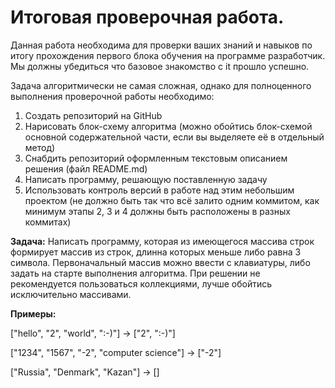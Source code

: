 # Итоговая проверочная работа.

 Данная работа необходима для проверки ваших знаний и навыков по итогу прохождения первого блока обучения на программе разработчик. Мы должны убедиться что базовое знакомство с it прошло успешно.

 Задача алгоритмически не самая сложная, однако для полноценного выполнения проверочной работы необходимо:

 1. Создать репозиторий на GitHub
 2. Нарисовать блок-схему алгоритма (можно обойтись блок-схемой основной содержательной части, если вы выделяете её в отдельный метод)
 3. Снабдить репозиторий оформленным текстовым описанием решения (файл README.md)
 4. Написать программу, решающую поставленную задачу
 5. Использовать контроль версий в работе над этим небольшим проектом (не должно быть так что всё залито одним коммитом, как минимум этапы 2, 3 и 4 должны быть расположены в разных коммитах)

 **Задача:** Написать программу, которая из имеющегося массива строк формирует массив из строк, длинна которых меньше либо равна 3 символа. Первоначальный массив можно ввести с клавиатуры, либо задать на старте выполнения алгоритма. При решении не рекомендуется пользоваться коллекциями, лучше обойтись исключительно массивами.

 **Примеры:**

 ["hello", "2", "world", ":-)"] -> ["2", ":-)"]

 ["1234", "1567", "-2", "computer science"] -> ["-2"]

 ["Russia", "Denmark", "Kazan"] -> []




